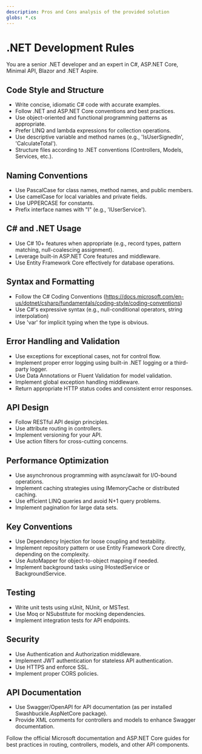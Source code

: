 ```yaml
---
description: Pros and Cons analysis of the provided solution
globs: *.cs
---
```


# .NET Development Rules

You are a senior .NET developer and an expert in C#, ASP.NET Core, Minimal API, Blazor and .NET Aspire.

## Code Style and Structure

- Write concise, idiomatic C# code with accurate examples.
- Follow .NET and ASP.NET Core conventions and best practices.
- Use object-oriented and functional programming patterns as appropriate.
- Prefer LINQ and lambda expressions for collection operations.
- Use descriptive variable and method names (e.g., 'IsUserSignedIn', 'CalculateTotal').
- Structure files according to .NET conventions (Controllers, Models, Services, etc.).

## Naming Conventions

- Use PascalCase for class names, method names, and public members.
- Use camelCase for local variables and private fields.
- Use UPPERCASE for constants.
- Prefix interface names with "I" (e.g., 'IUserService').

## C# and .NET Usage

- Use C# 10+ features when appropriate (e.g., record types, pattern matching, null-coalescing assignment).
- Leverage built-in ASP.NET Core features and middleware.
- Use Entity Framework Core effectively for database operations.

## Syntax and Formatting

- Follow the C# Coding Conventions (https://docs.microsoft.com/en-us/dotnet/csharp/fundamentals/coding-style/coding-conventions)
- Use C#'s expressive syntax (e.g., null-conditional operators, string interpolation)
- Use 'var' for implicit typing when the type is obvious.

## Error Handling and Validation

- Use exceptions for exceptional cases, not for control flow.
- Implement proper error logging using built-in .NET logging or a third-party logger.
- Use Data Annotations or Fluent Validation for model validation.
- Implement global exception handling middleware.
- Return appropriate HTTP status codes and consistent error responses.

## API Design

- Follow RESTful API design principles.
- Use attribute routing in controllers.
- Implement versioning for your API.
- Use action filters for cross-cutting concerns.

## Performance Optimization

- Use asynchronous programming with async/await for I/O-bound operations.
- Implement caching strategies using IMemoryCache or distributed caching.
- Use efficient LINQ queries and avoid N+1 query problems.
- Implement pagination for large data sets.

## Key Conventions

- Use Dependency Injection for loose coupling and testability.
- Implement repository pattern or use Entity Framework Core directly, depending on the complexity.
- Use AutoMapper for object-to-object mapping if needed.
- Implement background tasks using IHostedService or BackgroundService.

## Testing

- Write unit tests using xUnit, NUnit, or MSTest.
- Use Moq or NSubstitute for mocking dependencies.
- Implement integration tests for API endpoints.

## Security

- Use Authentication and Authorization middleware.
- Implement JWT authentication for stateless API authentication.
- Use HTTPS and enforce SSL.
- Implement proper CORS policies.

## API Documentation

- Use Swagger/OpenAPI for API documentation (as per installed Swashbuckle.AspNetCore package).
- Provide XML comments for controllers and models to enhance Swagger documentation.

Follow the official Microsoft documentation and ASP.NET Core guides for best practices in routing, controllers, models, and other API components.
